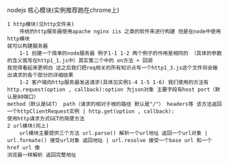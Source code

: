 nodejs 核心模块(实例推荐跑在chrome上)

    1 http模块(见http文件夹)
        传统的http服务器使用apache nginx iis 之类的软件来进行构建 但是在node中使用http模块
    就可以构建服务器
        1-1 创建一个简单的node服务器 例子1-1 1-2 两个例子的作用是相同的 （具体的参数的含义我写在http1_1.js中）其实第二个中的 on方法 + 回调 
    我觉得看起来更明白 这之后我们把req相关的所有知识点写一个http1_3.js这个文件将会输出请求的各个部分的详细结果
        1-2 客户端向http服务器发送请求(具体见实例1-4 1-5 1-6) 我们使用的方法有http.request(option , callback):option 为json对象 主要字段有host port（默认是80端口）
    method（默认是GET） path（请求的相对于根的路径 默认是"/"） headers等 该方法返回一个httpClientRequest实例 | http.get(option , callback):
    使用http请求方式GET的简便方法
    2 url模块(同上)
        url模块主要提供三个方法 url.parse() 解析一个url地址 返回一个url对象 | url.formate() 接受url对象 返回地址 | url.resolve 接受一个base url 和一个 href url 像
    浏览器一样解析 返回完整地址 
           